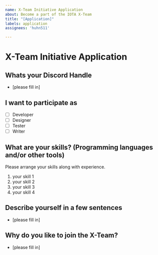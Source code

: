 ```yaml
---
name: X-Team Initiative Application
about: Become a part of the IOTA X-Team
title: "[Application]"
labels: application
assignees: 'huhn511'

---
```


# X-Team Initiative Application

## Whats your Discord Handle
- [please fill in]

## I want to participate as
- [ ] Developer
- [ ] Designer
- [ ] Tester
- [ ] Writer

## What are your skills? (Programming languages and/or other tools)
Please arrange your skills along with experience.
1. your skill 1
2. your skill 2
3. your skill 3
4. your skill 4

## Describe yourself in a few sentences
- [please fill in]

## Why do you like to join the X-Team? 
- [please fill in]
